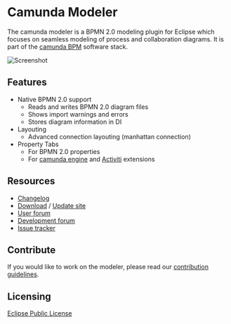 Camunda Modeler
==============

The camunda modeler is a BPMN 2.0 modeling plugin for Eclipse which focuses on seamless modeling of process and collaboration diagrams.
It is part of the [camunda BPM](http://camunda.org) software stack.

![Screenshot](https://raw.github.com/camunda/camunda-modeler/develop/documentation/images/shot.png)

Features
--------

* Native BPMN 2.0 support
  * Reads and writes BPMN 2.0 diagram files
  * Shows import warnings and errors
  * Stores diagram information in DI
* Layouting
  * Advanced connection layouting (manhattan connection)
* Property Tabs
  * For BPMN 2.0 properties
  * For [camunda engine](http://camunda.org/implement.html) and [Activiti](http://activiti.org) extensions

Resources
---------------

* [Changelog](CHANGELOG.md)
* [Download](http://camunda.org/download.html) / [Update site](http://camunda.org/release/camunda-modeler/update-sites/latest/site/)
* [User forum](https://groups.google.com/forum/#!forum/camunda-bpm-users)
* [Development forum](https://groups.google.com/forum/#!forum/camunda-bpm-dev)
* [Issue tracker](https://app.camunda.com/jira)

Contribute
--------------

If you would like to work on the modeler, please read our [contribution guidelines](CONTRIBUTING.md).

Licensing
-------------

[Eclipse Public License](http://www.eclipse.org/legal/epl-v10.html)
